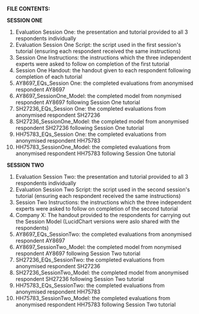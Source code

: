 **FILE CONTENTS:**

**SESSION ONE**

1. Evaluation Session One: the presentation and tutorial provided to all 3 respondents individually
2. Evaluation Session One Script: the script used in the first session's tutorial (ensuring each respondent received the same instructions)
3. Session One Instructions: the instructions which the three independent experts were asked to follow on completion of the first tutorial
4. Session One Handout: the handout given to each respondent following completion of each tutorial
5. AY8697_EQs_Session One: the completed evaluations from anonymised respondent AY8697
6. AY8697_SessionOne_Model: the completed model from nonymised respondent AY8697 following Session One tutorial
7. SH27236_EQs_Session One: the completed evaluations from anonymised respondent SH27236
8. SH27236_SessionOne_Model: the completed model from anonymised respondent SH27236 following Session One tutorial
9. HH75783_EQs_Session One: the completed evaluations from anonymised respondent HH75783
10. HH75783_SessionOne_Model: the completed evaluations from anonymised respondent HH75783 following Session One tutorial

**SESSION TWO**

1. Evaluation Session Two: the presentation and tutorial provided to all 3 respondents individually
2. Evaluation Session Two Script: the script used in the second session's tutorial (ensuring each respondent received the same instructions)
3. Session Two Instructions: the instructions which the three independent experts were asked to follow on completion of the second tutorial
4. Company X: The handout provided to the respondents for carrying out the Session Model (LucidChart versions were aslo shared with the respondents)
5. AY8697_EQs_SessionTwo: the completed evaluations from anonymised respondent AY8697
6. AY8697_SessionTwo_Model: the completed model from nonymised respondent AY8697 following Session Two tutorial
7. SH27236_EQs_SessionTwo: the completed evaluations from anonymised respondent SH27236
8. SH27236_SessionTwo_Model: the completed model from anonymised respondent SH27236 following Session Two tutorial
9. HH75783_EQs_SessionTwo: the completed evaluations from anonymised respondent HH75783
10. HH75783_SessionTwo_Model: the completed evaluations from anonymised respondent HH75783 following Session Two tutorial
